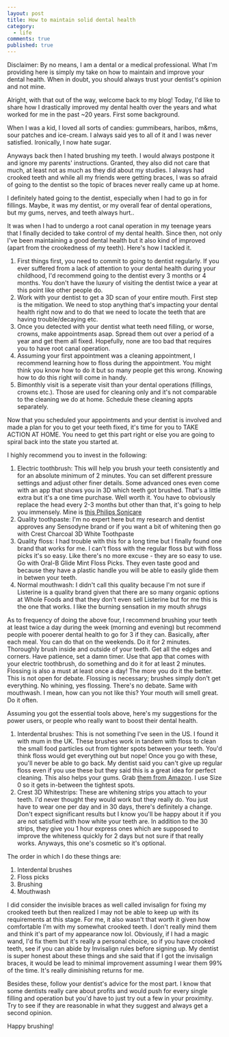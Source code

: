 ```yaml
---
layout: post
title: How to maintain solid dental health
category:
  - life
comments: true
published: true
---
```


Disclaimer: By no means, I am a dental or a medical professional. What I'm providing here is simply my take on how to maintain and improve your dental health. When in doubt, you should always trust your dentist's opinion and not mine.

Alright, with that out of the way, welcome back to my blog! Today, I'd like to share how I drastically improved my dental health over the years and what worked for me in the past ~20 years. First some background.

When I was a kid, I loved all sorts of candies: gummibears, haribos, m&ms, sour patches and ice-cream. I always said yes to all of it and I was never satisfied. Ironically, I now hate sugar. 

Anyways back then I hated brushing my teeth. I would always postpone it and ignore my parents' instructions. Granted, they also did not care that much, at least not as much as they did about my studies. I always had crooked teeth and while all my friends were getting braces, I was so afraid of going to the dentist so the topic of braces never really came up at home.

I definitely hated going to the dentist, especially when I had to go in for fillings. Maybe, it was my dentist, or my overall fear of dental operations, but my gums, nerves, and teeth always hurt..

It was when I had to undergo a root canal operation in my teenage years that I finally decided to take control of my dental health. Since then, not only I've been maintaining a good dental health but it also kind of improved (apart from the crookedness of my teeth). Here's how I tackled it.

1. First things first, you need to commit to going to dentist regularly. If you ever suffered from a lack of attention to your dental health during your childhood, I'd recommend going to the dentist every 3 months or 4 months. You don't have the luxury of visiting the dentist twice a year at this point like other people do.
2. Work with your dentist to get a 3D scan of your entire mouth. First step is the mitigation. We need to stop anything that's impacting your dental health right now and to do that we need to locate the teeth that are having trouble/decaying etc.
3. Once you detected with your dentist what teeth need filling, or worse, crowns, make appointments asap. Spread them out over a period of a year and get them all fixed. Hopefully, none are too bad that requires you to have root canal operation.
4. Assuming your first appointment was a cleaning appointment, I recommend learning how to floss during the appointment. You might think you know how to do it but so many people get this wrong. Knowing how to do this right will come in handy.
5. Bimonthly visit is a seperate visit than your dental operations (fillings, crowns etc.). Those are used for cleaning only and it's not comparable to the cleaning we do at home. Schedule these cleaning appts separately.

Now that you scheduled your appointments and your dentist is involved and made a plan for you to get your teeth fixed, it's time for you to TAKE ACTION AT HOME. You need to get this part right or else you are going to spiral back into the state you started at.

I highly recommend you to invest in the following:
1. Electric toothbrush: This will help you brush your teeth consistently and for an absolute minimum of 2 minutes. You can set different pressure settings and adjust other finer details. Some advanced ones even come with an app that shows you in 3D which teeth got brushed. That's a little extra but it's a one time purchase. Well worth it. You have to obviously replace the head every 2-3 months but other than that, it's going to help you immensely. Mine is [this Philips Sonicare](https://www.amazon.com/Philips-Sonicare-rechargeable-toothbrush-Packaging/dp/B00QZ67O6G)
2. Quality toothpaste: I'm no expert here but my research and dentist approves any Sensodyne brand or if you want a bit of whitening then go with Crest Charcoal 3D White Toothpaste
3. Quality floss: I had trouble with this for a long time but I finally found one brand that works for me. I can't floss with the regular floss but with floss picks it's so easy. Like there's no more excuse - they are so easy to use. Go with Oral-B Glide Mint Floss Picks. They even taste good and because they have a plastic handle you will be able to easily glide them in betwen your teeth.
4. Normal mouthwash: I didn't call this quality because I'm not sure if Listerine is a quality brand given that there are so many organic options at Whole Foods and that they don't even sell Listerine but for me this is the one that works. I like the burning sensation in my mouth *shrugs*

As to frequency of doing the above four, I recommend brushing your teeth at least twice a day during the week (morning and evening) but recommend people with pooerer dental health to go for 3 if they can. Basically, after each meal. You can do that on the weekends. Do it for 2 minutes. Thoroughly brush inside and outside of your teeth. Get all the edges and corners. Have patience, set a damn timer. Use that app that comes with your electric toothbrush, do something and do it for at least 2 minutes.
Flossing is also a must at least once a day! The more you do it the better. This is not open for debate. Flossing is necessary; brushes simply don't get everything. No whining, yes flossing. There's no debate.
Same with mouthwash. I mean, how can you not like this? Your mouth will smell great. Do it often.

Assuming you got the essential tools above, here's my suggestions for the power users, or people who really want to boost their dental health.
1. Interdental brushes: This is not something I've seen in the US. I found it with mum in the UK.  These brushes work in tandem with floss to clean the small food particles out from tighter spots between your teeth. You'd think floss would get everything out but nope! Once you go with these, you'll never be able to go back. My dentist said you can't give up regular floss even if you use these but they said this is a great idea for perfect cleaning. This also helps your gums. Grab [them from Amazon]( https://smile.amazon.com/gp/product/B004D936NM/ref=ppx_yo_dt_b_asin_title_o03_s00?ie=UTF8&th=1).
I use Size 0 so it gets in-between the tightest spots.
2. Crest 3D Whitestrips: These are whitening strips you attach to your teeth. I'd never thought they would work but they really do. You just have to wear one per day and in 30 days, there's definitely a change. Don't expect significant results but I know you'll be happy about it if you are not satisfied with how white your teeth are. In addition to the 30 strips, they give you 1 hour express ones which are supposed to improve the whiteness quickly for 2 days but not sure if that really works. Anyways, this one's cosmetic so it's optional.

The order in which I do these things are:
1. Interdental brushes
2. Floss picks
3. Brushing
4. Mouthwash

I did consider the invisible braces as well called invisalign for fixing my crooked teeth but then realized I may not be able to keep up with its requirements at this stage. For me, it also wasn't that worth it given how comfortable I'm with my somewhat crooked teeth. I don't really mind them and think it's part of my appearance now lol. Obviously, if I had a magic wand, I'd fix them but it's really a personal choice, so if you have crooked teeth, see if you can abide by Invisalign rules before signing up. My dentist is super honest about these things and she said that if I got the invisalign braces, it would be lead to minimal improvement assuming I wear them 99% of the time. It's really diminishing returns for me.

Besides these, follow your dentist's advice for the most part. I know that some dentists really care about profits and would push for every single filling and operation but you'd have to just try out a few in your proximity. Try to see if they are reasonable in what they suggest and always get a second opinion.

Happy brushing!
